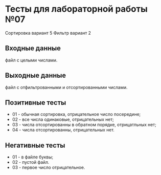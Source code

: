 # Тесты для лабораторной работы №07
Сортировка вариант 5
Фильтр вариант 2

## Входные данные
файл с целыми числами.

## Выходные данные
файл с отфильтрованными и отсортированными числами.

## Позитивные тесты
 - 01 - обычная сортировка, отрицательное число посередине;
 - 02 - все числа одинаковые, отрицательных нет;
 - 03 - числа отсортированны в обратном порядке, отрицатльных нет;
 - 04 - числа отсортированны, отрицательных нет.

## Негативные тесты
 - 01 - в файле буквы;
 - 02 - пустой файл.
 - 03 - первое число отрицательное.